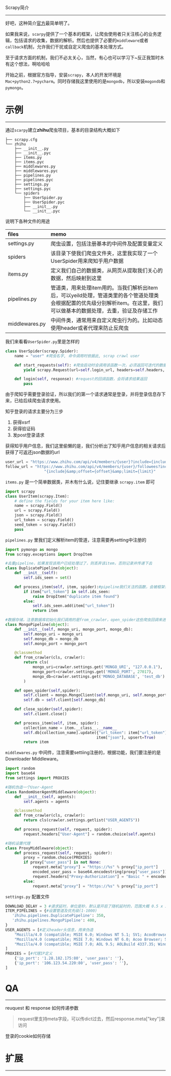 Scrapy简介

---

好吧，这种简介[官方](https://doc.scrapy.org/en/latest/topics/architecture.html)最简单明了。

如果我来说，`scarpy`提供了一个基本的框架，让爬虫使用者只关注核心的业务逻辑，包括请求的收集，数据的解析。然后也提供了必要的`middleware`或者`callback`机制，允许我们干扰或自定义爬虫的基本处理方式。

至于请求方面的机制，我们不必太关心，当然，有心也可以学习下~反正我暂时木有这个想法，啊哈哈哈

开始之前，根据官方指导，安装`scrapy`，本人的开发环境是`Mac+python2.7+pycharm`。同时存储我这里使用的是`mongodb`，所以安装`mogondb`和`pymongo`。

# 

# 示例

---

通过`scarpy`建立**zhihu**爬虫项目，基本的目录结构大概如下

```
├── scrapy.cfg
└── zhihu
    ├── __init__.py
    ├── __init__.pyc
    ├── items.py
    ├── items.pyc
    ├── middlewares.py
    ├── middlewares.pyc
    ├── pipelines.py
    ├── pipelines.pyc
    ├── settings.py
    ├── settings.pyc
    └── spiders
        ├── UserSpider.py
        ├── UserSpider.pyc
        ├── __init__.py
        └── __init__.pyc
```

说明下各种文件的用途

| files | memo |
| :--- | :--- |
| settings.py | 爬虫设置，包括注册基本的中间件及配置变量定义 |
| spiders | 该目录下使我们爬虫文件夹，这里我实现了一个UserSpider用来爬知乎用户数据 |
| items.py | 定义我们自己的数据类，从网页从提取我们关心的数据，然后映射到这里 |
| pipelines.py | 管道类，用来处理item用的。当我们解析出item后，可以yeild处理，管道类里的各个管道处理类会根据配置的优先级分别解析item。在这里，我们可以做基本的数据处理，去重，验证及存储工作 |
| middlewares.py | 中间件类，通常用来自定义爬虫行为的。比如动态使用header或者代理来防止反爬虫 |

我们来看看`UserSpider.py`里是怎样的

```py
class UserSpider(scrapy.Spider):
    name = "user" #爬虫名字, 命令调用时依据此, scrap crawl user

    def start_requests(self): #爬虫启动时会调用该函数一次，必须返回可迭代的数据
        yield scrapy.Request(url=self.login_url, headers=self.headers, callback=self.login)

    def login(self, response): #request的回调函数，会将请求结果返回
        pass
```

由于爬知乎需要登录验证，所以我们的第一个请求通常是登录，并将登录信息存下来，已给后续爬虫请求使用。

知乎登录的请求主要分为三步

1. 获得xsrf
2. 获得验证码
3. 发post登录请求

获得知乎用户信息，我们这里偷懒的是，我们分析出了知乎用户信息的相关请求后获得了可返还json数据的url

```py
user_url = "https://www.zhihu.com/api/v4/members/{user}?include={include}"
follow_url = "https://www.zhihu.com/api/v4/members/{user}/followees?include=" \
                 "{include}&amp;offset={offset}&amp;limit={limit}"
```

`items.py` 是一个简单数据类，并木有什么说，记住要继承 `scrapy.item` 即可

```py
import scrapy
class UserItem(scrapy.Item):
    # define the fields for your item here like:
    name = scrapy.Field()
    url = scrapy.Field()
    json = scrapy.Field()
    url_token = scrapy.Field()
    seed_token = scrapy.Field()
    pass
```

`pipelines.py` 里我们定义解析item的管道，注意需要再setting中注册的

```py
import pymongo as mongo
from scrapy.exceptions import DropItem

#去重pipeline，如果发现该用户已经处理过了，则丢弃该item，否则记录并传递下去
class DuplicatePipeline(object):
    def __init__(self):
        self.ids_seen = set()

    def process_item(self, item, spider):#pipeline我们关注的函数，会被框架调用处理item
        if item["url_token"] in self.ids_seen:
            raise DropItem("duplicate item found")
        else:
            self.ids_seen.add(item["url_token"])
            return item

#数据存储，注意数据库初始化我们调用的是from_crawler，open_spider这些爬虫回调来进行数据库相关初始化
class MongoPipeline(object):
    def __init__(self, mongo_uri, mongo_port, mongo_db):
        self.mongo_uri = mongo_uri
        self.mongo_db = mongo_db
        self.mongo_port = mongo_port

    @classmethod
    def from_crawler(cls, crawler):
        return cls(
            mongo_uri=crawler.settings.get('MONGO_URI', "127.0.0.1"),
            mongo_port=crawler.settings.get('MONGO_PORT', 27017),
            mongo_db=crawler.settings.get('MONGO_DATABASE', 'test_db')
        )

    def open_spider(self,spider):
        self.client = mongo.MongoClient(self.mongo_uri, self.mongo_port)
        self.db = self.client[self.mongo_db]

    def close_spider(self,spider):
        self.client.close()

    def process_item(self, item, spider):
        collection_name = item.__class__.__name__
        self.db[collection_name].update({"url_token": item["url_token"]},
                                        item["json"], upsert=True)
        return item
```

`middlewares.py` 中间件，注意需要settiing注册的，根据功能，我们要注册的是Downloader Middleware。

```py
import random
import base64
from settings import PROXIES

#随机伪造一个User-Agent
class RandomUserAgentMiddleware(object):
    def __init__(self, agents):
        self.agents = agents

    @classmethod
    def from_crawler(cls, crawler):
        return cls(crawler.settings.getlist("USER_AGENTS"))

    def process_request(self, request, spider):
        request.headers["User-Agent"] = random.choice(self.agents)

#随机设置代理
class ProxyMiddleware(object):
    def process_request(self, request, spider):
        proxy = random.choice(PROXIES)
        if proxy["user_pass"] is not None:
            request.meta["proxy"] = "https://%s" % proxy["ip_port"]
            encoded_user_pass = base64.encodestring(proxy["user_pass"])
            request.headers["Proxy-Authorization"] = "Basic " + encoded_user_pass
        else:
            request.meta["proxy"] = "https://%s" % proxy["ip_port"]
```

`settings.py` 配置文件

```py
DOWNLOAD_DELAY = 3 #请求延时，单位是秒，默认是开启了随机延时的，范围大概 0.5 x 3 ~ 1.5 x 3吧
ITEM_PIPELINES = {#设置管道及优先级(1-1000)
   'zhihu.pipelines.DuplicatePipeline': 350,
   'zhihu.pipelines.MongoPipeline': 400,
}
USER_AGENTS = [#定义header头信息，用来伪造
    "Mozilla/4.0 (compatible; MSIE 6.0; Windows NT 5.1; SV1; AcooBrowser; .NET CLR 1.1.4322; .NET CLR 2.0.50727)",
    "Mozilla/4.0 (compatible; MSIE 7.0; Windows NT 6.0; Acoo Browser; SLCC1; .NET CLR 2.0.50727; Media Center PC 5.0; .NET CLR 3.0.04506)",
    "Mozilla/4.0 (compatible; MSIE 7.0; AOL 9.5; AOLBuild 4337.35; Windows NT 5.1; .NET CLR 1.1.4322; .NET CLR 2.0.50727)",
]
PROXIES = [#代理IP定义
    {'ip_port': '1.28.182.175:80', 'user_pass': ''},
    {'ip_port': '106.123.54.220:80', 'user_pass': ''},
]
```

# QA

---

reuquest 和 response 如何传递参数

> request里支持meta字段，可以传dict过去，然后response.meta\["key"\]来访问

登录的cookie如何存储

# 扩展

---




